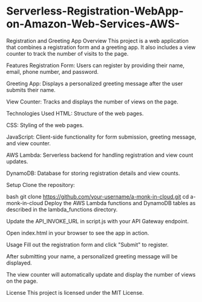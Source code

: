 # Serverless-Registration-WebApp-on-Amazon-Web-Services-AWS-
Registration and Greeting App
Overview
This project is a web application that combines a registration form and a greeting app. It also includes a view counter to track the number of visits to the page.

Features
Registration Form: Users can register by providing their name, email, phone number, and password.

Greeting App: Displays a personalized greeting message after the user submits their name.

View Counter: Tracks and displays the number of views on the page.

Technologies Used
HTML: Structure of the web pages.

CSS: Styling of the web pages.

JavaScript: Client-side functionality for form submission, greeting message, and view counter.

AWS Lambda: Serverless backend for handling registration and view count updates.

DynamoDB: Database for storing registration details and view counts.

Setup
Clone the repository:

bash
git clone https://github.com/your-username/a-monk-in-cloud.git
cd a-monk-in-cloud
Deploy the AWS Lambda functions and DynamoDB tables as described in the lambda_functions directory.

Update the API_INVOKE_URL in script.js with your API Gateway endpoint.

Open index.html in your browser to see the app in action.

Usage
Fill out the registration form and click "Submit" to register.

After submitting your name, a personalized greeting message will be displayed.

The view counter will automatically update and display the number of views on the page.

License
This project is licensed under the MIT License.

